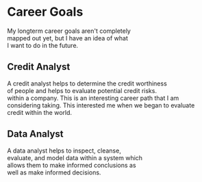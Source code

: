 # Career Goals 

My longterm career goals aren't completely  
mapped out yet, but I have an idea of what  
I want to do in the future. 

<!DOCTYPE html>
<html>
  <head>
    <h2> Credit Analyst
    </h2>
<p> A credit analyst helps to determine   
  the credit worthiness <br> of people and   
  helps to evaluate potential credit risks. <br>
  within a company. This is an interesting career
  path that I am<br> considering taking. This interested me
  when we began to evaluate<br> credit within the world.
    </p>
    
 <head>
   <h2> Data Analyst </h2>
     <p2> A data analyst helps to inspect, cleanse,<br>
    evaluate, and model data within a system which<br>
    allows them to make informed conclusions as<br>
    well as make informed decisions.
</html> 
    
